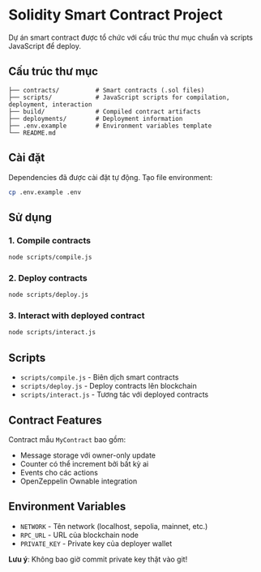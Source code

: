 
# Solidity Smart Contract Project

Dự án smart contract được tổ chức với cấu trúc thư mục chuẩn và scripts JavaScript để deploy.

## Cấu trúc thư mục

```
├── contracts/          # Smart contracts (.sol files)
├── scripts/            # JavaScript scripts for compilation, deployment, interaction
├── build/              # Compiled contract artifacts
├── deployments/        # Deployment information
├── .env.example        # Environment variables template
└── README.md
```

## Cài đặt

Dependencies đã được cài đặt tự động. Tạo file environment:

```bash
cp .env.example .env
```

## Sử dụng

### 1. Compile contracts
```bash
node scripts/compile.js
```

### 2. Deploy contracts
```bash
node scripts/deploy.js
```

### 3. Interact with deployed contract
```bash
node scripts/interact.js
```

## Scripts

- `scripts/compile.js` - Biên dịch smart contracts
- `scripts/deploy.js` - Deploy contracts lên blockchain
- `scripts/interact.js` - Tương tác với deployed contracts

## Contract Features

Contract mẫu `MyContract` bao gồm:
- Message storage với owner-only update
- Counter có thể increment bởi bất kỳ ai
- Events cho các actions
- OpenZeppelin Ownable integration

## Environment Variables

- `NETWORK` - Tên network (localhost, sepolia, mainnet, etc.)
- `RPC_URL` - URL của blockchain node
- `PRIVATE_KEY` - Private key của deployer wallet

**Lưu ý**: Không bao giờ commit private key thật vào git!

